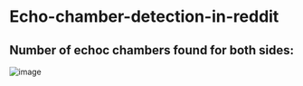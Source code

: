 # Echo-chamber-detection-in-reddit
## Number of echoc chambers found for both sides:
![image](https://github.com/VivianDev1710/Echo-chamber-detection-in-reddit/assets/71772988/536624c3-057b-4b12-8b4e-0490e0d8d11f)
